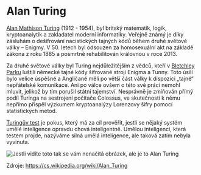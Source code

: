 # Alan Turing
[Alan Mathison Turing](https://en.wikipedia.org/wiki/Alan_Turing) (1912 - 1954), byl britský matematik, logik, kryptoanalytik a zakladatel moderní informatiky. Veřejně známý je díky zásluhám o dešifrování nacistických tajných kódů během druhé světové války – Enigmy. V 50. letech byl odsouzen za homosexuální akt na základě zákona z roku 1885 a posmrtně rehabilitován královnou v roce 2013.
>
Za druhé světové války byl Turing nejdůležitějším z vědců, kteří v [Bletchley Parku](https://en.wikipedia.org/wiki/Bletchley_Park) luštili německé tajné kódy šifrované stroji Enigma a Tunny. Toto úsilí bylo velice úspěšné a Angličané měli po větší část války k dispozici „tajné“ nepřátelské komunikace. Ani po válce ovšem o této své práci nemohl mluvit, jelikož by tím porušil státní tajemství. Nesprávně je zmiňován přímý podíl Turinga na sestrojení počítače Colossus, ve skutečnosti k němu nepřímo přispěl výzkumem kryptoanalýzy Lorenzovy šifry pomocí statistických metod.
>
[Turingův test](https://en.wikipedia.org/wiki/Turing_test) je pokus, který má za cíl prověřit, jestli se nějaký systém umělé inteligence opravdu chová inteligentně. Umělou inteligenci, která testem projde, nazýváme silná umělá inteligence, ale taková zatím nebyla vyvinuta.
>
![Jestli vidíte toto tak se vám nenačítá obrázek, ale je to Alan Turing](https://github.com/user-attachments/assets/2a156684-3467-4338-944e-d885a6626935)
>
Zdroje: https://cs.wikipedia.org/wiki/Alan_Turing
